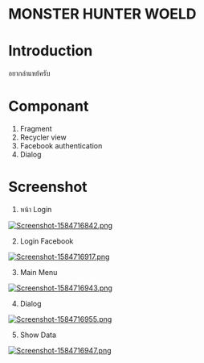 # MONSTER HUNTER WOELD
# Introduction
อยากล่าแหย้ครับ
# Componant
1. Fragment
2. Recycler view
3. Facebook authentication
4. Dialog
# Screenshot
1. หน้า Login

[![Screenshot-1584716842.png](https://i.postimg.cc/hjwy4k28/Screenshot-1584716842.png)](https://postimg.cc/qhsXj5Vg)

2. Login Facebook

[![Screenshot-1584716917.png](https://i.postimg.cc/7ZFZ7hbj/Screenshot-1584716917.png)](https://postimg.cc/XrgW6Vfg)

3. Main Menu

[![Screenshot-1584716943.png](https://i.postimg.cc/rpGMr9Bt/Screenshot-1584716943.png)](https://postimg.cc/d70bMGtq)

4. Dialog

[![Screenshot-1584716955.png](https://i.postimg.cc/htFk1db8/Screenshot-1584716955.png)](https://postimg.cc/zVj2J3Q3)

5. Show Data

[![Screenshot-1584716947.png](https://i.postimg.cc/2jLmdrND/Screenshot-1584716947.png)](https://postimg.cc/XXWT4MvH)
